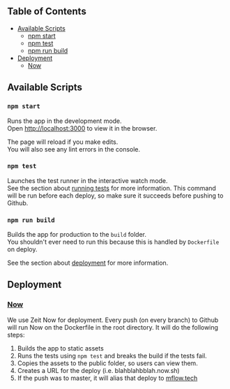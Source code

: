 ## Table of Contents

- [Available Scripts](#available-scripts)
  - [npm start](#npm-start)
  - [npm test](#npm-test)
  - [npm run build](#npm-run-build)
- [Deployment](#deployment)
  - [Now](#Now)

## Available Scripts

### `npm start`

Runs the app in the development mode.<br>
Open [http://localhost:3000](http://localhost:3000) to view it in the browser.

The page will reload if you make edits.<br>
You will also see any lint errors in the console.

### `npm test`

Launches the test runner in the interactive watch mode.<br>
See the section about [running tests](#running-tests) for more information.
This command will be run before each deploy, so make sure it succeeds before pushing to Github.

### `npm run build`

Builds the app for production to the `build` folder.<br>
You shouldn't ever need to run this because this is handled by `Dockerfile` on deploy.

See the section about [deployment](#deployment) for more information.

## Deployment

### [Now](https://zeit.co/now)

We use Zeit Now for deployment. Every push (on every branch) to Github will run Now on the Dockerfile in the root directory. It will do the following steps:

1. Builds the app to static assets
2. Runs the tests using `npm test` and breaks the build if the tests fail.
3. Copies the assets to the public folder, so users can view them.
4. Creates a URL for the deploy (i.e. blahblahbblah.now.sh)
5. If the push was to master, it will alias that deploy to [mflow.tech](https://mflow.tech/)
